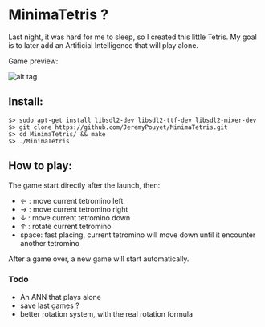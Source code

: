 # MinimaTetris ?

Last night, it was hard for me to sleep, so I created this little Tetris. My goal is to later add an Artificial Intelligence that will play alone.  

Game preview:  

![alt tag](https://github.com/JeremyPouyet/MinimaTetris/blob/master/imgs/preview.png)

## Install:

```
$> sudo apt-get install libsdl2-dev libsdl2-ttf-dev libsdl2-mixer-dev
$> git clone https://github.com/JeremyPouyet/MinimaTetris.git
$> cd MinimaTetris/ && make
$> ./MinimaTetris
```

## How to play:

The game start directly after the launch, then:  

* ← : move current tetromino left  
* → : move current tetromino right  
* ↓ : move current tetromino down  
* ↑ : rotate current tetromino  
* space: fast placing, current tetromino will move down until it encounter another tetromino  

After a game over, a new game will start automatically.

### Todo

* An ANN that plays alone
* save last games ?
* better rotation system, with the real rotation formula
